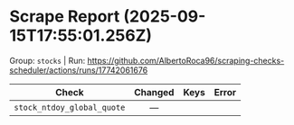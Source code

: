 # Scrape Report (2025-09-15T17:55:01.256Z)

Group: `stocks`  |  Run: https://github.com/AlbertoRoca96/scraping-checks-scheduler/actions/runs/17742061676

| Check | Changed | Keys | Error |
|---|:---:|:--|:--|
| `stock_ntdoy_global_quote` | — |  |  |
